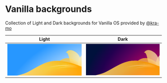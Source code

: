 # Vanilla backgrounds

Collection of Light and Dark backgrounds for Vanilla OS provided by [@kra-mo](https://github.com/kra-mo)

| Light | Dark |
| ----- | ---- |
|![Light](backgrounds/vanilla-default.webp) |![Dark](backgrounds/vanilla-dark.webp) |
